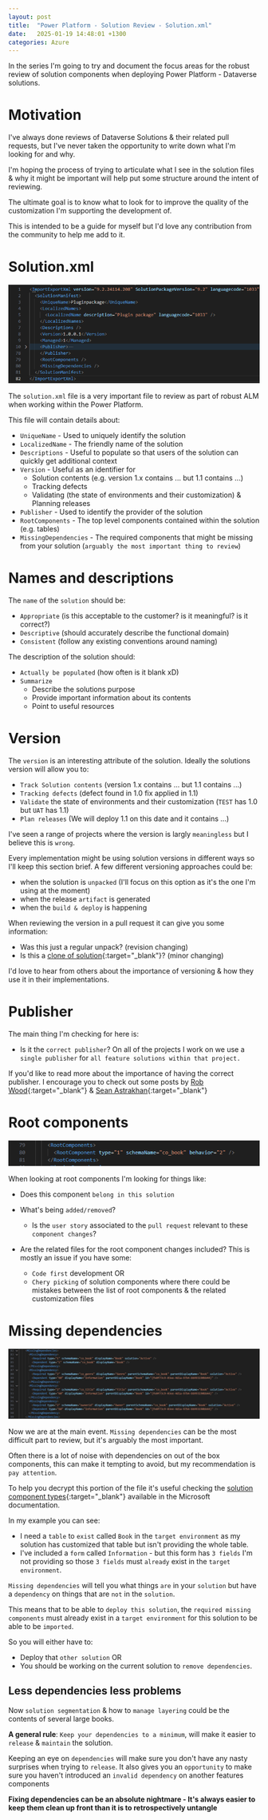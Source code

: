 ```yaml
---
layout: post
title:  "Power Platform - Solution Review - Solution.xml"
date:   2025-01-19 14:48:01 +1300
categories: Azure
---
```


In the series I'm going to try and document the focus areas for the robust review of solution components when deploying Power Platform - Dataverse solutions.

# Motivation

I've always done reviews of Dataverse Solutions & their related pull requests, but I've never taken the opportunity to write down what I'm looking for and why. 

I'm hoping the process of trying to articulate what I see in the solution files & why it might be important will help put some structure around the intent of reviewing.

The ultimate goal is to know what to look for to improve the quality of the customization I'm supporting the development of. 

This is intended to be a guide for myself but I'd love any contribution from the community to help me add to it.

# Solution.xml

![here](/assets/solution-review/solution/1.png)


The `solution.xml` file is a very important file to review as part of robust ALM when working within the Power Platform.

This file will contain details about:
- `UniqueName` - Used to uniquely identify the solution
- `LocalizedName` - The friendly name of the solution
- `Descriptions` - Useful to populate so that users of the solution can quickly get additional context
- `Version` - Useful as an identifier for 
    - Solution contents (e.g. version 1.x contains ... but 1.1 contains ...)
    - Tracking defects
    - Validating (the state of environments and their customization) & Planning releases
- `Publisher` - Used to identify the provider of the solution
- `RootComponents` - The top level components contained within the solution (e.g. tables)
- `MissingDependencies` - The required components that might be missing from your solution (`arguably the most important thing to review`)

# Names and descriptions

The `name` of the `solution` should be:
- `Appropriate` (is this acceptable to the customer? is it meaningful? is it correct?)
- `Descriptive` (should accurately describe the functional domain)
- `Consistent` (follow any existing conventions around naming)

The description of the solution should:
- `Actually be populated` (how often is it blank xD)
- `Summarize` 
    - Describe the solutions purpose
    - Provide important information about its contents
    - Point to useful resources

# Version

The `version` is an interesting attribute of the solution. Ideally the solutions version will allow you to:
- `Track Solution contents` (version 1.x contains ... but 1.1 contains ...)
- `Tracking defects` (defect found in 1.0 fix applied in 1.1)
- `Validate` the state of environments and their customization (`TEST` has 1.0 but `UAT` has 1.1)
- `Plan releases` (We will deploy 1.1 on this date and it contains ...)


I've seen a range of projects where the version is largly `meaningless` but I believe this is `wrong`.

Every implementation might be using solution versions in different ways so I'll keep this section brief. A few different versioning approaches could be:
- when the solution is `unpacked` (I'll focus on this option as it's the one I'm using at the moment)
- when the release `artifact` is generated
- when the `build & deploy` is happening

When reviewing the version in a pull request it can give you some information:
- Was this just a regular unpack? (revision changing)
- Is this a [clone of solution](https://learn.microsoft.com/en-us/dynamics365/customerengagement/on-premises/customize/use-segmented-solutions-patches-simplify-updates?view=op-9-1#clone-a-solution){:target="_blank"}? (minor changing)

I'd love to hear from others about the importance of versioning & how they use it in their implementations.

# Publisher

The main thing I'm checking for here is:
- Is it the `correct publisher`? On all of the projects I work on we use a `single publisher` for `all feature solutions within that project.`

If you'd like to read more about the importance of having the correct publisher. I encourage you to check out some posts by [Rob Wood](https://www.linkedin.com/in/rnwood/){:target="_blank"} & [Sean Astrakhan](https://www.linkedin.com/in/sean-astrakhan/){:target="_blank"}

# Root components

![here](/assets/solution-review/solution/2.png)

When looking at root components I'm looking for things like:
- Does this component `belong in this solution`
- What's being `added/removed`?
    - Is the `user story` associated to the `pull request` relevant to these `component changes`?
    

- Are the related files for the root component changes included? This is mostly an issue if you have some:
    - `Code first` development OR
    - `Chery picking` of solution components where there could be mistakes between the list of root components & the related customization files

# Missing dependencies

![here](/assets/solution-review/solution/3.png)

Now we are at the main event. `Missing dependencies` can be the most difficult part to review, but it's arguably the most important. 

Often there is a lot of noise with dependencies on out of the box components, this can make it tempting to avoid, but my recommendation is `pay attention`.

To help you decrypt this portion of the file it's useful checking the [solution component types](https://learn.microsoft.com/en-us/power-apps/developer/data-platform/webapi/reference/solutioncomponent?view=dataverse-latest){:target="_blank"} available in the Microsoft documentation.

In my example you can see:
- I need a `table` to `exist` called `Book` in the `target environment` as my solution has customized that table but isn't providing the whole table.
- I've included a `form` called `Information` - but this form has `3 fields` I'm not providing so those `3 fields` must `already` exist in the `target environment`.

`Missing dependencies` will tell you what things `are` in your `solution` but have a `dependency` on things that are `not` in the `solution`. 

This means that to be able to `deploy this solution`, the `required missing components` must already exist in a `target environment` for this solution to be able to be `imported`. 

So you will either have to:
- Deploy that `other solution` OR 
- You should be working on the current solution to `remove dependencies`.


## Less dependencies less problems

Now `solution segmentation` & how to `manage layering` could be the contents of several large books.

**A general rule**: `Keep your dependencies to a minimum`, will make it easier to `release` & `maintain` the solution. 

Keeping an eye on `dependencies` will make sure you don't have any nasty surprises when trying to `release`. It also gives you an `opportunity` to make sure you haven't introduced an `invalid dependency` on another features components 

**Fixing dependencies can be an absolute nightmare - It's always easier to keep them clean up front than it is to retrospectively untangle**